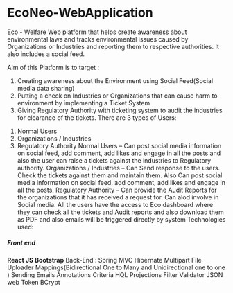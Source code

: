 # EcoNeo-WebApplication
Eco - Welfare Web platform that helps create awareness about environmental laws and tracks environmental issues caused by Organizations or Industries and reporting them to respective authorities. It also includes a social feed.

Aim of this Platform is to target :
1. Creating awareness about the Environment using Social Feed(Social media data sharing)
2. Putting a check on Industries or Organizations that can cause harm to environment by implementing a Ticket System
3. Giving Regulatory Authority with ticketing system to audit the industries for clearance of the tickets.
There are 3 types of Users:
1) Normal Users
2) Organizations / Industries
3) Regulatory Authority
Normal Users – Can post social media information on social feed, add comment, add likes and engage in all the posts and also the user can raise a tickets against the industries to Regulatory authority.
Organizations / Industries – Can Send response to the users. Check the tickets against them and maintain them. Also Can post social media information on social feed, add comment, add likes and engage in all the posts.
Regulatory Authority – Can provide the Audit Reports for the organizations that it has received a request for. Can alod involve in Social media.
All the users have the access to Eco dashboard where they can check all the tickets and Audit reports and also download them as PDF and also emails will be triggered directly by system
Technologies used:
<h5>Front end</h5>
<b>React JS</b>
<b>Bootstrap</b>
Back-End :
Spring MVC
Hibernate
Multipart File Uploader
Mappings(Bidirectional One to Many and Unidirectional one to one )
Sending Emails
Annotations
Criteria
HQL
Projections
Filter
Validator
JSON web Token
BCrypt

